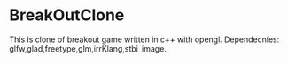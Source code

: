 # BreakOutClone
This is clone of breakout game written in c++ with opengl.
Dependecnies: glfw,glad,freetype,glm,irrKlang,stbi_image.
